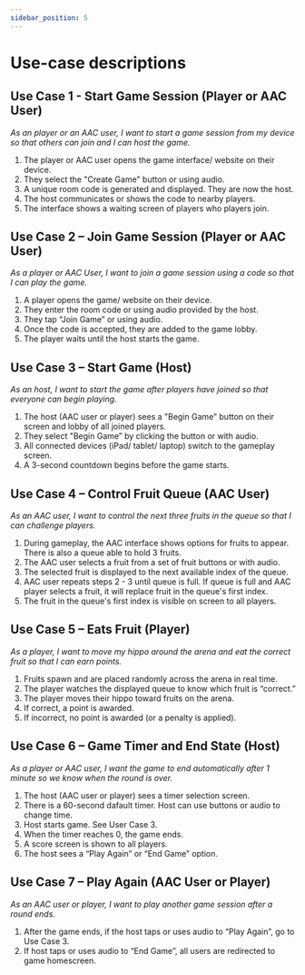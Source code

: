 ```yaml
---
sidebar_position: 5
---
```


# Use-case descriptions

## Use Case 1 - Start Game Session (Player or AAC User)
*As an player or an AAC user, I want to start a game session from my device so that others can join and I can host the game.*

1. The player or AAC user opens the game interface/ website on their device.
2. They select the "Create Game" button or using audio.
3. A unique room code is generated and displayed. They are now the host.
4. The host communicates or shows the code to nearby players.
5. The interface shows a waiting screen of players who players join.

## Use Case 2 – Join Game Session (Player or AAC User)
*As a player or AAC User, I want to join a game session using a code so that I can play the game.*

1. A player opens the game/ website on their device.
2. They enter the room code or using audio provided by the host.
3. They tap “Join Game” or using audio.
3. Once the code is accepted, they are added to the game lobby.
4. The player waits until the host starts the game.

## Use Case 3 – Start Game (Host)
*As an host, I want to start the game after players have joined so that everyone can begin playing.*

1. The host (AAC user or player) sees a "Begin Game” button on their screen and lobby of all joined players.
2. They select "Begin Game” by clicking the button or with audio.
3. All connected devices (iPad/ tablet/ laptop) switch to the gameplay screen.
4. A 3-second countdown begins before the game starts.

## Use Case 4 – Control Fruit Queue (AAC User)
*As an AAC user, I want to control the next three fruits in the queue so that I can challenge players.*

1. During gameplay, the AAC interface shows options for fruits to appear. There is also a queue able to hold 3 fruits.
2. The AAC user selects a fruit from a set of fruit buttons or with audio.
3. The selected fruit is displayed to the next available index of the queue. 
4. AAC user repeats steps 2 - 3 until queue is full. If queue is full and AAC player selects a fruit, it will replace fruit in the queue's first index. 
4. The fruit in the queue's first index is visible on screen to all players.

## Use Case 5 – Eats Fruit (Player)
*As a player, I want to move my hippo around the arena and eat the correct fruit so that I can earn points.*

1. Fruits spawn and are placed randomly across the arena in real time.
2. The player watches the displayed queue to know which fruit is “correct.”
3. The player moves their hippo toward fruits on the arena.
4. If correct, a point is awarded.
5. If incorrect, no point is awarded (or a penalty is applied).


## Use Case 6 – Game Timer and End State (Host)
*As a player or AAC user, I want the game to end automatically after 1 minute so we know when the round is over.*

1. The host (AAC user or player) sees a timer selection screen. 
2. There is a 60-second dafault timer. Host can use buttons or audio to change time.
3. Host starts game. See User Case 3.
4. When the timer reaches 0, the game ends.
5. A score screen is shown to all players.
6. The host sees a “Play Again” or “End Game” option.

## Use Case 7 – Play Again (AAC User or Player)
*As an AAC user or player, I want to play another game session after a round ends.*

1. After the game ends, if the host taps or uses audio to “Play Again”, go to Use Case 3. 
2. If host taps or uses audio to “End Game”, all users are redirected to game homescreen.
